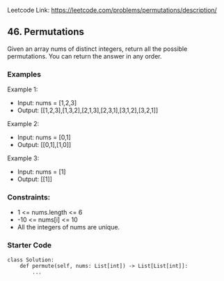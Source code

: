 Leetcode Link: https://leetcode.com/problems/permutations/description/

## 46. Permutations

Given an array nums of distinct integers, return all the possible permutations. You can return the answer in any order.

### Examples 

Example 1:
- Input: nums = [1,2,3]
- Output: [[1,2,3],[1,3,2],[2,1,3],[2,3,1],[3,1,2],[3,2,1]]

Example 2:
- Input: nums = [0,1]
- Output: [[0,1],[1,0]]

Example 3:
- Input: nums = [1]
- Output: [[1]]

### Constraints:

- 1 <= nums.length <= 6
- -10 <= nums[i] <= 10
- All the integers of nums are unique.

### Starter Code
```
class Solution:
    def permute(self, nums: List[int]) -> List[List[int]]:
        ...
```